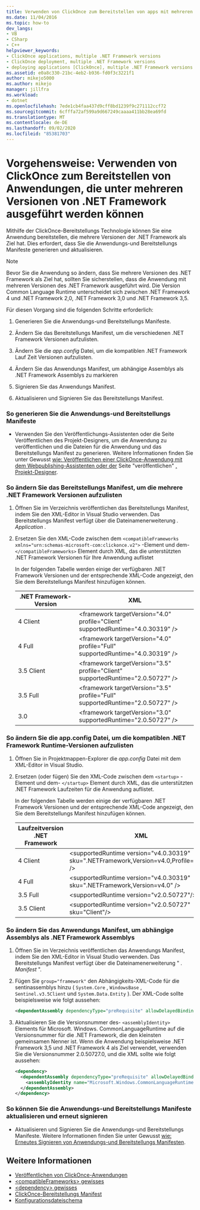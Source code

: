 ```yaml
---
title: Verwenden von ClickOnce zum Bereitstellen von apps mit mehreren Zielen
ms.date: 11/04/2016
ms.topic: how-to
dev_langs:
- VB
- CSharp
- C++
helpviewer_keywords:
- ClickOnce applications, multiple .NET Framework versions
- ClickOnce deployment, multiple .NET Framework versions
- deploying applications [ClickOnce], multiple .NET Framework versions
ms.assetid: e0a8c330-21bc-4eb2-b936-fd0f3c3221f1
author: mikejo5000
ms.author: mikejo
manager: jillfra
ms.workload:
- dotnet
ms.openlocfilehash: 7ede1cb4faa437d9cff8bd1239f9c271112ccf72
ms.sourcegitcommit: 6cfffa72af599a9d667249caaaa411bb28ea69fd
ms.translationtype: MT
ms.contentlocale: de-DE
ms.lasthandoff: 09/02/2020
ms.locfileid: "85381703"
---
```

# <a name="how-to-use-clickonce-to-deploy-applications-that-can-run-on-multiple-versions-of-the-net-framework"></a>Vorgehensweise: Verwenden von ClickOnce zum Bereitstellen von Anwendungen, die unter mehreren Versionen von .NET Framework ausgeführt werden können
Mithilfe der ClickOnce-Bereitstellungs Technologie können Sie eine Anwendung bereitstellen, die mehrere Versionen der .NET Framework als Ziel hat. Dies erfordert, dass Sie die Anwendungs-und Bereitstellungs Manifeste generieren und aktualisieren.

> [!NOTE]
> Bevor Sie die Anwendung so ändern, dass Sie mehrere Versionen des .NET Framework als Ziel hat, sollten Sie sicherstellen, dass die Anwendung mit mehreren Versionen des .NET Framework ausgeführt wird. Die Version Common Language Runtime unterscheidet sich zwischen .NET Framework 4 und .NET Framework 2,0, .NET Framework 3,0 und .NET Framework 3,5.

 Für diesen Vorgang sind die folgenden Schritte erforderlich:

1. Generieren Sie die Anwendungs-und Bereitstellungs Manifeste.

2. Ändern Sie das Bereitstellungs Manifest, um die verschiedenen .NET Framework Versionen aufzulisten.

3. Ändern Sie die *app.config* Datei, um die kompatiblen .NET Framework Lauf Zeit Versionen aufzulisten.

4. Ändern Sie das Anwendungs Manifest, um abhängige Assemblys als .NET Framework Assemblys zu markieren

5. Signieren Sie das Anwendungs Manifest.

6. Aktualisieren und Signieren Sie das Bereitstellungs Manifest.

### <a name="to-generate-the-application-and-deployment-manifests"></a>So generieren Sie die Anwendungs-und Bereitstellungs Manifeste

- Verwenden Sie den Veröffentlichungs-Assistenten oder die Seite Veröffentlichen des Projekt-Designers, um die Anwendung zu veröffentlichen und die Dateien für die Anwendung und das Bereitstellungs Manifest zu generieren. Weitere Informationen finden Sie unter Gewusst [wie: Veröffentlichen einer ClickOnce-Anwendung mit dem Webpublishing-Assistenten oder der](../deployment/how-to-publish-a-clickonce-application-using-the-publish-wizard.md) Seite "veröffentlichen" [, Projekt-Designer](../ide/reference/publish-page-project-designer.md).

### <a name="to-change-the-deployment-manifest-to-list-the-multiple-net-framework-versions"></a>So ändern Sie das Bereitstellungs Manifest, um die mehrere .NET Framework Versionen aufzulisten

1. Öffnen Sie im Verzeichnis veröffentlichen das Bereitstellungs Manifest, indem Sie den XML-Editor in Visual Studio verwenden. Das Bereitstellungs Manifest verfügt über die Dateinamenerweiterung *. Application* .

2. Ersetzen Sie den XML-Code zwischen dem `<compatibleFrameworks xmlns="urn:schemas-microsoft-com:clickonce.v2">` -Element und dem- `</compatibleFrameworks>` Element durch XML, das die unterstützten .NET Framework Versionen für Ihre Anwendung auflistet

     In der folgenden Tabelle werden einige der verfügbaren .NET Framework Versionen und der entsprechende XML-Code angezeigt, den Sie dem Bereitstellungs Manifest hinzufügen können.

    |.NET Framework-Version|XML|
    |----------------------------|---------|
    |4 Client|\<framework targetVersion="4.0" profile="Client" supportedRuntime="4.0.30319" />|
    |4 Full|\<framework targetVersion="4.0" profile="Full" supportedRuntime="4.0.30319" />|
    |3.5 Client|\<framework targetVersion="3.5" profile="Client" supportedRuntime="2.0.50727" />|
    |3.5 Full|\<framework targetVersion="3.5" profile="Full" supportedRuntime="2.0.50727" />|
    |3.0|\<framework targetVersion="3.0" supportedRuntime="2.0.50727" />|

### <a name="to-change-the-appconfig-file-to-list-the-compatible-net-framework-runtime-versions"></a>So ändern Sie die app.config Datei, um die kompatiblen .NET Framework Runtime-Versionen aufzulisten

1. Öffnen Sie in Projektmappen-Explorer die *app.config* Datei mit dem XML-Editor in Visual Studio.

2. Ersetzen (oder fügen) Sie den XML-Code zwischen dem `<startup>` -Element und dem- `</startup>` Element durch XML, das die unterstützten .NET Framework Laufzeiten für die Anwendung auflistet.

     In der folgenden Tabelle werden einige der verfügbaren .NET Framework Versionen und der entsprechende XML-Code angezeigt, den Sie dem Bereitstellungs Manifest hinzufügen können.

    |Laufzeitversion .NET Framework|XML|
    |------------------------------------|---------|
    |4 Client|\<supportedRuntime version="v4.0.30319" sku=".NETFramework,Version=v4.0,Profile=Client" />|
    |4 Full|\<supportedRuntime version="v4.0.30319" sku=".NETFramework,Version=v4.0" />|
    |3.5 Full|\<supportedRuntime version="v2.0.50727"/>|
    |3.5 Client|\<supportedRuntime version="v2.0.50727" sku="Client"/>|

### <a name="to-change-the-application-manifest-to-mark-dependent-assemblies-as-net-framework-assemblies"></a>So ändern Sie das Anwendungs Manifest, um abhängige Assemblys als .NET Framework Assemblys

1. Öffnen Sie im Verzeichnis veröffentlichen das Anwendungs Manifest, indem Sie den XML-Editor in Visual Studio verwenden. Das Bereitstellungs Manifest verfügt über die Dateinamenerweiterung " *. Manifest* ".

2. Fügen Sie `group="framework"` den Abhängigkeits-XML-Code für die sentinassemblys hinzu ( `System.Core` , `WindowsBase` , `Sentinel.v3.5Client` und `System.Data.Entity` ). Der XML-Code sollte beispielsweise wie folgt aussehen:

   ```xml
   <dependentAssembly dependencyType="preRequisite" allowDelayedBinding="true" group="framework">
   ```

3. Aktualisieren Sie die Versionsnummer des- `<assemblyIdentity>` Elements für Microsoft. Windows. CommonLanguageRuntime auf die Versionsnummer für die .NET Framework, die den kleinsten gemeinsamen Nenner ist. Wenn die Anwendung beispielsweise .NET Framework 3,5 und .NET Framework 4 als Ziel verwendet, verwenden Sie die Versionsnummer 2.0.50727.0, und die XML sollte wie folgt aussehen:

   ```xml
   <dependency>
     <dependentAssembly dependencyType="preRequisite" allowDelayedBinding="true">
       <assemblyIdentity name="Microsoft.Windows.CommonLanguageRuntime" version="2.0.50727.0" />
     </dependentAssembly>
   </dependency>
   ```

### <a name="to-update-and-re-sign-the-application-and-deployment-manifests"></a>So können Sie die Anwendungs-und Bereitstellungs Manifeste aktualisieren und erneut signieren

- Aktualisieren und Signieren Sie die Anwendungs-und Bereitstellungs Manifeste. Weitere Informationen finden Sie unter Gewusst [wie: Erneutes Signieren von Anwendungs-und Bereitstellungs Manifesten](../deployment/how-to-re-sign-application-and-deployment-manifests.md).

## <a name="see-also"></a>Weitere Informationen
- [Veröffentlichen von ClickOnce-Anwendungen](../deployment/publishing-clickonce-applications.md)
- [\<compatibleFrameworks> gewisses](../deployment/compatibleframeworks-element-clickonce-deployment.md)
- [\<dependency> gewisses](../deployment/dependency-element-clickonce-application.md)
- [ClickOnce-Bereitstellungs Manifest](../deployment/clickonce-deployment-manifest.md)
- [Konfigurationsdateischema](/dotnet/framework/configure-apps/file-schema/index)
